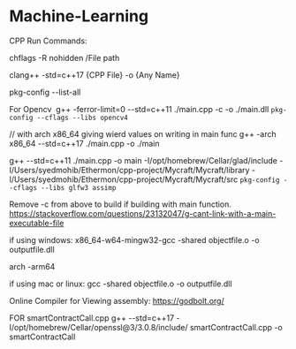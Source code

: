 # Machine-Learning
CPP Run Commands:

chflags -R nohidden /File path

clang++ -std=c++17 {CPP File} -o {Any Name}

 pkg-config --list-all 

For Opencv  g++ -ferror-limit=0 --std=c++11 ./main.cpp -c -o ./main.dll `pkg-config --cflags --libs opencv4`

// with arch x86_64 giving wierd values on writing in main func
g++ -arch x86_64 --std=c++17 ./main.cpp -o ./main


g++ --std=c++11 ./main.cpp -o main -I/opt/homebrew/Cellar/glad/include -I/Users/syedmohib/Ethermon/cpp-project/Mycraft/Mycraft/library -I/Users/syedmohib/Ethermon/cpp-project/Mycraft/Mycraft/src `pkg-config --cflags --libs glfw3 assimp`


Remove -c from above to build if building with main function.
https://stackoverflow.com/questions/23132047/g-cant-link-with-a-main-executable-file


if using windows:
x86_64-w64-mingw32-gcc -shared objectfile.o -o outputfile.dll


arch -arm64

if using mac or linux:
gcc -shared objectfile.o -o outputfile.dll


Online Compiler for Viewing assembly:
https://godbolt.org/


FOR smartContractCall.cpp
g++ --std=c++17 -I/opt/homebrew/Cellar/openssl@3/3.0.8/include/ smartContractCall.cpp -o smartContractCall